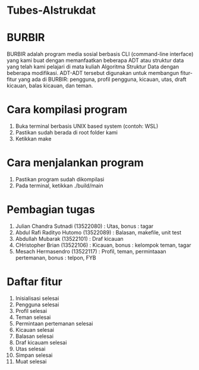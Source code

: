 # Tubes-Alstrukdat

# BURBIR
BURBIR adalah program media sosial berbasis CLI (command-line interface) yang kami buat dengan memanfaatkan beberapa ADT atau struktur data yang telah kami pelajari di mata kuliah Algoritma Struktur Data dengan beberapa modifikasi. ADT-ADT tersebut digunakan untuk membangun fitur-fitur yang ada di BURBIR: pengguna, profil pengguna, kicauan, utas, draft kicauan, balas kicauan, dan teman.

# Cara kompilasi program
 1. Buka terminal berbasis UNIX based system (contoh: WSL)
 2. Pastikan sudah berada di root folder kami
 3. Ketikkan make

# Cara menjalankan program
 1. Pastikan program sudah dikompilasi
 2. Pada terminal, ketikkan ./build/main

# Pembagian tugas
 1. Julian Chandra Sutnadi (13522080)       : Utas, bonus : tagar
 2. Abdul Rafi Radityo Hutomo (13522089)    : Balasan, makefile, unit test
 3. Abdullah Mubarak (13522101)             : Draf kicauan
 4. CHristopher Brian (13522106)            : Kicauan, bonus : kelompok teman, tagar
 5. Mesach Hermasendro (13522117)           : Profil, teman, permintaaan pertemanan, bonus : telpon, FYB

# Daftar fitur
 1. Inisialisasi            selesai
 2. Pengguna                selesai
 3. Profil                  selesai
 4. Teman                   selesai
 5. Permintaan pertemanan   selesai
 6. Kicauan                 selesai
 7. Balasan                 selesai
 8. Draf kicauam            selesai
 9. Utas                    selesai
 10. Simpan                 selesai
 11. Muat                   selesai